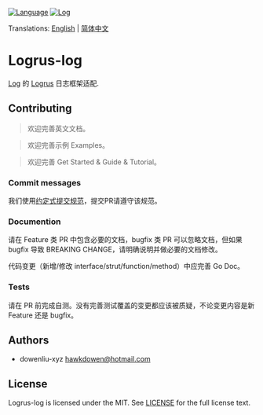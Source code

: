 [![Language](https://img.shields.io/badge/Language-Go-blue.svg)](https://golang.org/)
[![Log](https://github.com/go-kita/logrus-log/actions/workflows/log.ci.yaml/badge.svg)](https://github.com/go-kita/logrus-log/actions/workflows/log.ci.yaml)

Translations: [English](README.md) | [简体中文](README.zh_CN.md)

# Logrus-log

[Log](https://github.com/go-kita/log) 的 [Logrus](https://github.com/sirupsen/logrus) 日志框架适配.

## Contributing

> 欢迎完善英文文档。

> 欢迎完善示例 Examples。

> 欢迎完善 Get Started & Guide & Tutorial。

### Commit messages

我们使用[约定式提交规范](https://www.conventionalcommits.org/zh-hans/v1.0.0/)，提交PR请遵守该规范。

### Documention

请在 Feature 类 PR 中包含必要的文档，bugfix 类 PR 可以忽略文档，但如果 bugfix 导致 BREAKING CHANGE，请明确说明并做必要的文档修改。

代码变更（新增/修改 interface/strut/function/method）中应完善 Go Doc。

### Tests

请在 PR 前完成自测。没有完善测试覆盖的变更都应该被质疑，不论变更内容是新 Feature 还是 bugfix。

## Authors
- dowenliu-xyz <hawkdowen@hotmail.com>

## License
Logrus-log is licensed under the MIT.
See [LICENSE](LICENSE) for the full license text.